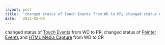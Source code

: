 ```yaml
---
layout: post
title:  "changed status of Touch Events from WD to PR; changed status of Pointer Events and HTML Media Capture from WD to CR"
date:   2013-05-09
---
```


changed status of [Touch Events](http://www.w3.org/TR/touch-events/) from WD to PR; changed status of [Pointer Events](http://www.w3.org/TR/pointerevents/) and [HTML Media Capture](http://www.w3.org/TR/html-media-capture/) from WD to CR

